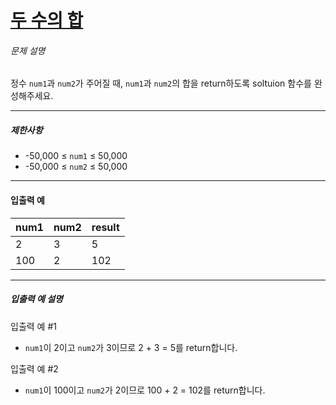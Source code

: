 # [두 수의 합](https://school.programmers.co.kr/learn/courses/30/lessons/120802)


###### 문제 설명


정수 `num1`과 `num2`가 주어질 때, `num1`과 `num2`의 합을 return하도록 soltuion 함수를 완성해주세요.




---


##### 제한사항


* \-50,000 ≤ `num1` ≤ 50,000
* \-50,000 ≤ `num2` ≤ 50,000




---


#### 입출력 예




| num1 | num2 | result |
| --- | --- | --- |
| 2 | 3 | 5 |
| 100 | 2 | 102 |




---


##### 입출력 예 설명


입출력 예 \#1


* `num1`이 2이고 `num2`가 3이므로 2 \+ 3 \= 5를 return합니다.


입출력 예 \#2


* `num1`이 100이고 `num2`가 2이므로 100 \+ 2 \= 102를 return합니다.



